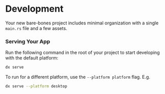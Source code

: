 # Development

Your new bare-bones project includes minimal organization with a single `main.rs` file and a few assets.

### Serving Your App

Run the following command in the root of your project to start developing with the default platform:

```bash
dx serve
```

To run for a different platform, use the `--platform platform` flag. E.g.
```bash
dx serve --platform desktop
```

<!-- a { href: "https://dioxuslabs.com/learn/0.6/", "📚 Learn Dioxus" }
                a { href: "https://dioxuslabs.com/awesome", "🚀 Awesome Dioxus" }
                a { href: "https://github.com/dioxus-community/", "📡 Community Libraries" }
                a { href: "https://github.com/DioxusLabs/sdk", "⚙️ Dioxus Development Kit" }
                a { href: "https://marketplace.visualstudio.com/items?itemName=DioxusLabs.dioxus", "💫 VSCode Extension" }
                a { href: "https://discord.gg/XgGxMSkvUM", "👋 Community Discord" } -->